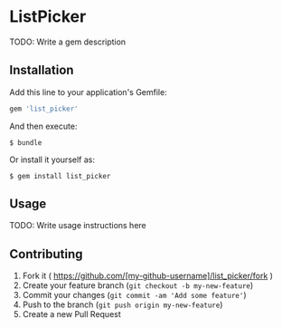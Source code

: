 # ListPicker

TODO: Write a gem description

## Installation

Add this line to your application's Gemfile:

```ruby
gem 'list_picker'
```

And then execute:

    $ bundle

Or install it yourself as:

    $ gem install list_picker

## Usage

TODO: Write usage instructions here

## Contributing

1. Fork it ( https://github.com/[my-github-username]/list_picker/fork )
2. Create your feature branch (`git checkout -b my-new-feature`)
3. Commit your changes (`git commit -am 'Add some feature'`)
4. Push to the branch (`git push origin my-new-feature`)
5. Create a new Pull Request
